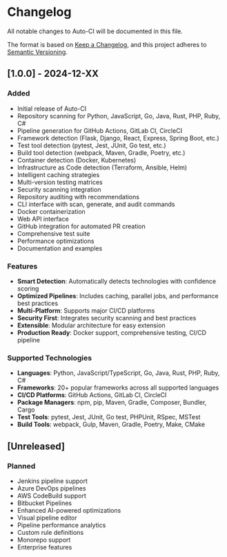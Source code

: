 # Changelog

All notable changes to Auto-CI will be documented in this file.

The format is based on [Keep a Changelog](https://keepachangelog.com/en/1.0.0/),
and this project adheres to [Semantic Versioning](https://semver.org/spec/v2.0.0.html).

## [1.0.0] - 2024-12-XX

### Added
- Initial release of Auto-CI
- Repository scanning for Python, JavaScript, Go, Java, Rust, PHP, Ruby, C#
- Pipeline generation for GitHub Actions, GitLab CI, CircleCI
- Framework detection (Flask, Django, React, Express, Spring Boot, etc.)
- Test tool detection (pytest, Jest, JUnit, Go test, etc.)
- Build tool detection (webpack, Maven, Gradle, Poetry, etc.)
- Container detection (Docker, Kubernetes)
- Infrastructure as Code detection (Terraform, Ansible, Helm)
- Intelligent caching strategies
- Multi-version testing matrices
- Security scanning integration
- Repository auditing with recommendations
- CLI interface with scan, generate, and audit commands
- Docker containerization
- Web API interface
- GitHub integration for automated PR creation
- Comprehensive test suite
- Performance optimizations
- Documentation and examples

### Features
- **Smart Detection**: Automatically detects technologies with confidence scoring
- **Optimized Pipelines**: Includes caching, parallel jobs, and performance best practices
- **Multi-Platform**: Supports major CI/CD platforms
- **Security First**: Integrates security scanning and best practices
- **Extensible**: Modular architecture for easy extension
- **Production Ready**: Docker support, comprehensive testing, CI/CD pipeline

### Supported Technologies
- **Languages**: Python, JavaScript/TypeScript, Go, Java, Rust, PHP, Ruby, C#
- **Frameworks**: 20+ popular frameworks across all supported languages
- **CI/CD Platforms**: GitHub Actions, GitLab CI, CircleCI
- **Package Managers**: npm, pip, Maven, Gradle, Composer, Bundler, Cargo
- **Test Tools**: pytest, Jest, JUnit, Go test, PHPUnit, RSpec, MSTest
- **Build Tools**: webpack, Gulp, Maven, Gradle, Poetry, Make, CMake

## [Unreleased]

### Planned
- Jenkins pipeline support
- Azure DevOps pipelines
- AWS CodeBuild support
- Bitbucket Pipelines
- Enhanced AI-powered optimizations
- Visual pipeline editor
- Pipeline performance analytics
- Custom rule definitions
- Monorepo support
- Enterprise features
